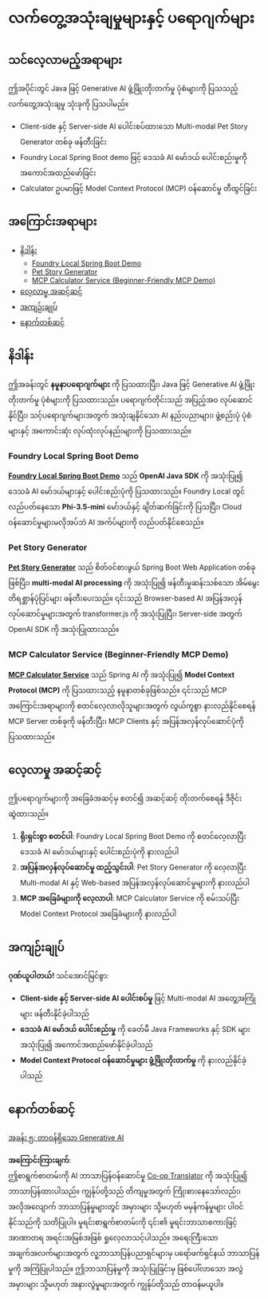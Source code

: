 <!--
CO_OP_TRANSLATOR_METADATA:
{
  "original_hash": "df269f529a172a0197ef28460bf1da9f",
  "translation_date": "2025-07-25T12:24:39+00:00",
  "source_file": "04-PracticalSamples/README.md",
  "language_code": "my"
}
-->
# လက်တွေ့အသုံးချမှုများနှင့် ပရောဂျက်များ

## သင်လေ့လာမည့်အရာများ
ဤအပိုင်းတွင် Java ဖြင့် Generative AI ဖွံ့ဖြိုးတိုးတက်မှု ပုံစံများကို ပြသသည့် လက်တွေ့အသုံးချမှု သုံးခုကို ပြသပါမည်။
- Client-side နှင့် Server-side AI ပေါင်းစပ်ထားသော Multi-modal Pet Story Generator တစ်ခု ဖန်တီးခြင်း
- Foundry Local Spring Boot demo ဖြင့် ဒေသခံ AI မော်ဒယ် ပေါင်းစည်းမှုကို အကောင်အထည်ဖော်ခြင်း
- Calculator ဥပမာဖြင့် Model Context Protocol (MCP) ဝန်ဆောင်မှု တီထွင်ခြင်း

## အကြောင်းအရာများ

- [နိဒါန်း](../../../04-PracticalSamples)
  - [Foundry Local Spring Boot Demo](../../../04-PracticalSamples)
  - [Pet Story Generator](../../../04-PracticalSamples)
  - [MCP Calculator Service (Beginner-Friendly MCP Demo)](../../../04-PracticalSamples)
- [လေ့လာမှု အဆင့်ဆင့်](../../../04-PracticalSamples)
- [အကျဉ်းချုပ်](../../../04-PracticalSamples)
- [နောက်တစ်ဆင့်](../../../04-PracticalSamples)

## နိဒါန်း

ဤအခန်းတွင် **နမူနာပရောဂျက်များ** ကို ပြသထားပြီး၊ Java ဖြင့် Generative AI ဖွံ့ဖြိုးတိုးတက်မှု ပုံစံများကို ပြသထားသည်။ ပရောဂျက်တိုင်းသည် အပြည့်အဝ လုပ်ဆောင်နိုင်ပြီး၊ သင့်ပရောဂျက်များအတွက် အသုံးချနိုင်သော AI နည်းပညာများ၊ ဖွဲ့စည်းပုံ ပုံစံများနှင့် အကောင်းဆုံး လုပ်ထုံးလုပ်နည်းများကို ပြသထားသည်။

### Foundry Local Spring Boot Demo

**[Foundry Local Spring Boot Demo](foundrylocal/README.md)** သည် **OpenAI Java SDK** ကို အသုံးပြု၍ ဒေသခံ AI မော်ဒယ်များနှင့် ပေါင်းစည်းပုံကို ပြသထားသည်။ Foundry Local တွင် လည်ပတ်နေသော **Phi-3.5-mini** မော်ဒယ်နှင့် ချိတ်ဆက်ခြင်းကို ပြသပြီး၊ Cloud ဝန်ဆောင်မှုများမလိုအပ်ဘဲ AI အက်ပ်များကို လည်ပတ်နိုင်စေသည်။

### Pet Story Generator

**[Pet Story Generator](petstory/README.md)** သည် စိတ်ဝင်စားဖွယ် Spring Boot Web Application တစ်ခုဖြစ်ပြီး၊ **multi-modal AI processing** ကို အသုံးပြု၍ ဖန်တီးမှုဆန်းသစ်သော အိမ်မွေးတိရစ္ဆာန်ပုံပြင်များ ဖန်တီးပေးသည်။ ၎င်းသည် Browser-based AI အပြန်အလှန်လုပ်ဆောင်မှုများအတွက် transformer.js ကို အသုံးပြုပြီး၊ Server-side အတွက် OpenAI SDK ကို အသုံးပြုထားသည်။

### MCP Calculator Service (Beginner-Friendly MCP Demo)

**[MCP Calculator Service](mcp/calculator/README.md)** သည် Spring AI ကို အသုံးပြု၍ **Model Context Protocol (MCP)** ကို ပြသထားသည့် နမူနာတစ်ခုဖြစ်သည်။ ၎င်းသည် MCP အကြောင်းအရာများကို စတင်လေ့လာလိုသူများအတွက် လွယ်ကူစွာ နားလည်နိုင်စေရန် MCP Server တစ်ခုကို ဖန်တီးပြီး၊ MCP Clients နှင့် အပြန်အလှန်လုပ်ဆောင်ပုံကို ပြသထားသည်။

## လေ့လာမှု အဆင့်ဆင့်

ဤပရောဂျက်များကို အခြေခံအဆင့်မှ စတင်၍ အဆင့်ဆင့် တိုးတက်စေရန် ဒီဇိုင်းဆွဲထားသည်။

1. **ရိုးရှင်းစွာ စတင်ပါ**: Foundry Local Spring Boot Demo ကို စတင်လေ့လာပြီး ဒေသခံ AI မော်ဒယ်များနှင့် ပေါင်းစည်းပုံကို နားလည်ပါ
2. **အပြန်အလှန်လုပ်ဆောင်မှု ထည့်သွင်းပါ**: Pet Story Generator ကို လေ့လာပြီး Multi-modal AI နှင့် Web-based အပြန်အလှန်လုပ်ဆောင်မှုများကို နားလည်ပါ
3. **MCP အခြေခံများကို လေ့လာပါ**: MCP Calculator Service ကို စမ်းသပ်ပြီး Model Context Protocol အခြေခံများကို နားလည်ပါ

## အကျဉ်းချုပ်

**ဂုဏ်ယူပါတယ်!** သင်အောင်မြင်စွာ:

- **Client-side နှင့် Server-side AI ပေါင်းစပ်မှု** ဖြင့် Multi-modal AI အတွေ့အကြုံများ ဖန်တီးနိုင်ခဲ့ပါသည်
- **ဒေသခံ AI မော်ဒယ် ပေါင်းစည်းမှု** ကို ခေတ်မီ Java Frameworks နှင့် SDK များ အသုံးပြု၍ အကောင်အထည်ဖော်နိုင်ခဲ့ပါသည်
- **Model Context Protocol ဝန်ဆောင်မှုများ ဖွံ့ဖြိုးတိုးတက်မှု** ကို နားလည်နိုင်ခဲ့ပါသည်

## နောက်တစ်ဆင့်

[အခန်း ၅: တာဝန်ရှိသော Generative AI](../05-ResponsibleGenAI/README.md)

**အကြောင်းကြားချက်**:  
ဤစာရွက်စာတမ်းကို AI ဘာသာပြန်ဝန်ဆောင်မှု [Co-op Translator](https://github.com/Azure/co-op-translator) ကို အသုံးပြု၍ ဘာသာပြန်ထားပါသည်။ ကျွန်ုပ်တို့သည် တိကျမှုအတွက် ကြိုးစားနေသော်လည်း၊ အလိုအလျောက် ဘာသာပြန်မှုများတွင် အမှားများ သို့မဟုတ် မမှန်ကန်မှုများ ပါဝင်နိုင်သည်ကို သတိပြုပါ။ မူရင်းစာရွက်စာတမ်းကို ၎င်း၏ မူရင်းဘာသာစကားဖြင့် အာဏာတရ အရင်းအမြစ်အဖြစ် ရှုလေ့လာသင့်ပါသည်။ အရေးကြီးသော အချက်အလက်များအတွက် လူ့ဘာသာပြန်ပညာရှင်များမှ ပရော်ဖက်ရှင်နယ် ဘာသာပြန်မှုကို အကြံပြုပါသည်။ ဤဘာသာပြန်မှုကို အသုံးပြုခြင်းမှ ဖြစ်ပေါ်လာသော အလွဲအမှားများ သို့မဟုတ် အနားလွဲမှုများအတွက် ကျွန်ုပ်တို့သည် တာဝန်မယူပါ။